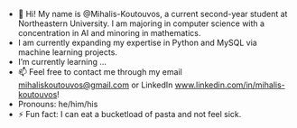 - 👋 Hi! My name is @Mihalis-Koutouvos, a current second-year student at Northeastern University. I am majoring in computer science with a concentration in AI and minoring in mathematics. 
- I am currently expanding my expertise in Python and MySQL via machine learning projects.  
- I’m currently learning ...
- 📫 Feel free to contact me through my email mihaliskoutouvos@gmail.com or LinkedIn www.linkedin.com/in/mihalis-koutouvos! 
- Pronouns: he/him/his
- ⚡ Fun fact: I can eat a bucketload of pasta and not feel sick. 
